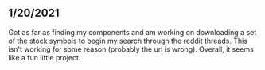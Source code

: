 1/20/2021
---

Got as far as finding my components and am working on downloading a set of the stock symbols to begin my search through the reddit threads. This isn't working for some reason (probably the url is wrong). Overall, it seems like a fun little project. 